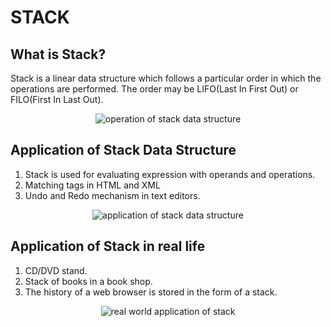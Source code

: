 STACK
======

What is Stack?
---------------

Stack is a linear data structure which follows a particular order in which the operations are performed. The order may be LIFO(Last In First Out) or FILO(First In Last Out).

<p align="center">
<img src="https://cdn1.byjus.com/wp-content/uploads/2022/01/last-in-first-out-in-stack.png" alt="operation of stack data structure">
</p>

Application of Stack Data Structure
-------------------------------------

1. Stack is used for evaluating expression with operands and operations.
2. Matching tags in HTML and XML
3. Undo and Redo mechanism in text editors.

<p align="center">
<img src="https://github.com/noobshubham/C-Assignments/blob/master/DS%20Assignment%201%20-%2013.12.2022%20by%20Ms%20K%20Komala%20Devi/application%20of%20stack%20data%20structure.png?raw=true" alt="application of stack data structure">
</p>


Application of Stack in real life
-----------------------------------

1. CD/DVD stand.
2. Stack of books in a book shop.
3. The history of a web browser is stored in the form of a stack.

<p align="center">
<img src="https://raw.githubusercontent.com/noobshubham/C-Assignments/master/DS%20Assignment%201%20-%2013.12.2022%20by%20Ms%20K%20Komala%20Devi/real%20world%20application%20of%20stack.png" alt="real world application of stack">
</p>
